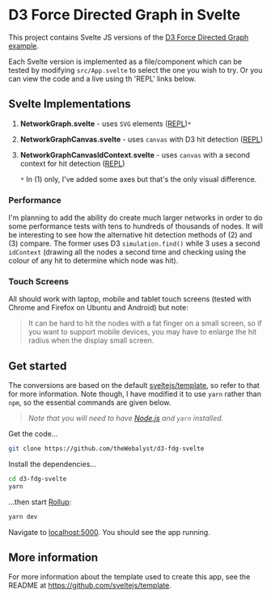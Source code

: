 # D3 Force Directed Graph in Svelte

This project contains Svelte JS versions of the [D3 Force Directed Graph example](https://observablehq.com/@d3/force-directed-graph).

Each Svelte version is implemented as a file/component which can be tested
by modifying `src/App.svelte` to select the one you wish to try. Or you can
view the code and a live using th 'REPL' links below.



## Svelte Implementations

1. **NetworkGraph.svelte** - uses `SVG` elements ([REPL](https://svelte.dev/repl/01a5774b53e9416584428c025668407b?version=3.15.0))`*`
2. **NetworkGraphCanvas.svelte** - uses `canvas` with D3 hit detection ([REPL](https://svelte.dev/repl/498b9556c3254c56a2f6c7cfc206bfb1?version=3.16.0))
3. **NetworkGraphCanvasIdContext.svelte** - uses `canvas` with a second context for hit detection ([REPL](https://svelte.dev/repl/2b1b461355204525989af7b9b191ef49?version=3.16.0))

    `*` In (1) only, I've added some axes but that's the only visual difference.

### Performance
I'm planning to add the ability do create much larger networks in order to do some
performance tests with tens to hundreds of thousands of nodes. It will be interesting 
to see how the alternative hit detection methods of (2) and (3) compare. The former uses
D3 `simulation.find()` while 3 uses a second `idContext` (drawing all the nodes a second
time and checking using the colour of any hit to determine which node was hit).

### Touch Screens
All should work with laptop, mobile and tablet touch screens (tested with Chrome and Firefox on Ubuntu and Android) but
note:
> It can be hard to hit the nodes with a fat finger on a small screen, so if you
> want to support mobile devices, you may have to enlarge the hit radius when the display
> small screen.

## Get started
The conversions are based on the default [sveltejs/template](https://github.com/sveltejs/template), so refer to that for more information. 
Note though, I have modified it to use `yarn` rather than `npm`, so the 
essential commands are given below.

> *Note that you will need to have [Node.js](https://nodejs.org) and `yarn` installed.*

Get the code...
```bash
git clone https://github.com/theWebalyst/d3-fdg-svelte
```

Install the dependencies...

```bash
cd d3-fdg-svelte
yarn
```

...then start [Rollup](https://rollupjs.org):

```bash
yarn dev
```

Navigate to [localhost:5000](http://localhost:5000). You should see the app running.

## More information 
For more information about the template used to create this app, see the README at https://github.com/sveltejs/template.
